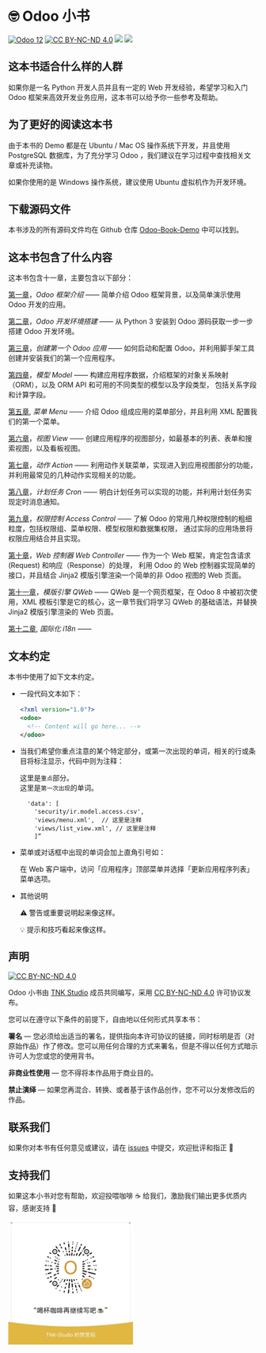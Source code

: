 # 🤓 Odoo 小书

[![Odoo 12](https://img.shields.io/badge/Odoo-12-blue.svg)](https://github.com/odoo/odoo/tree/12.0)
[![CC BY-NC-ND 4.0](https://img.shields.io/badge/License-CC%20BY--NC--ND%204.0-brightgreen.svg)](https://creativecommons.org/licenses/by-nc-nd/4.0/)
[![](https://travis-ci.org/TNK-Studio/Odoo-Book.svg?branch=master)](https://travis-ci.org/TNK-Studio/Odoo-Book)
[![](http://progressed.io/bar/8?title=progress)](https://github.com/TNK-Studio/Odoo-Book)

## 这本书适合什么样的人群

如果你是一名 Python 开发人员并且有一定的 Web 开发经验，希望学习和入门 Odoo 框架来高效开发业务应用，这本书可以给予你一些参考及帮助。

## 为了更好的阅读这本书

由于本书的 Demo 都是在 Ubuntu / Mac OS 操作系统下开发，并且使用 PostgreSQL 数据库，为了充分学习 Odoo ，我们建议在学习过程中查找相关文章或补充读物。

如果你使用的是 Windows 操作系统，建议使用 Ubuntu 虚拟机作为开发环境。

## 下载源码文件

本书涉及的所有源码文件均在 Github 仓库 [Odoo-Book-Demo](https://github.com/TNK-Studio/Odoo-Book-Demo) 中可以找到。

## 这本书包含了什么内容

这本书包含十一章，主要包含以下部分：  

[第一章](#)，*Odoo 框架介绍* —— 简单介绍 Odoo 框架背景，以及简单演示使用 Odoo 开发的应用。

[第二章](#)，*Odoo 开发环境搭建* —— 从 Python 3 安装到 Odoo 源码获取一步一步搭建 Odoo 开发环境。

[第三章](#)，*创建第一个 Odoo 应用* —— 如何启动和配置 Odoo，并利用脚手架工具创建并安装我们的第一个应用程序。

[第四章](#)，*模型 Model* —— 构建应用程序数据，介绍框架的对象关系映射（ORM），以及 ORM API 和可用的不同类型的模型以及字段类型，
包括关系字段和计算字段。

[第五章](#), *菜单 Menu* —— 介绍 Odoo 组成应用的菜单部分，并且利用 XML 配置我们的第一个菜单。

[第六章](#)，*视图 View* —— 创建应用程序的视图部分，如最基本的列表、表单和搜索视图，以及看板视图。

[第七章](#)，*动作 Action* —— 利用动作关联菜单，实现进入到应用视图部分的功能，并利用最常见的几种动作实现相关的功能。  

[第八章](#)，*计划任务 Cron* —— 明白计划任务可以实现的功能，并利用计划任务实现定时消息通知。

[第九章](#)，*权限控制 Access Control* —— 了解 Odoo 的常用几种权限控制的粗细粒度，包括权限组、菜单权限、模型权限和数据集权限，
通过实际的应用场景将权限应用结合并且实现。

[第十章](#)，*Web 控制器 Web Controller* —— 作为一个 Web 框架，肯定包含请求 (Request) 和响应（Response）的处理，
利用 Odoo 的 Web 控制器实现简单的接口，并且结合 Jinja2 模版引擎渲染一个简单的非 Odoo 视图的 Web 页面。

[第十一章](#)，*模版引擎 QWeb* —— QWeb 是一个网页框架，在 Odoo 8 中被初次使用，XML 模板引擎是它的核心，这一章节我们将学习 QWeb 的基础语法，并替换 Jinja2 模版引擎渲染的 Web 页面。  

[第十二章](#), *国际化 i18n* ——  

## 文本约定

本书中使用了如下文本约定。

* 一段代码文本如下：

    ```xml
    <?xml version="1.0"?>  
    <odoo>  
      <!-- Content will go here... -->  
    </odoo>
    ```

* 当我们希望你重点注意的某个特定部分，或第一次出现的单词，相关的行或条目将标注显示，代码中则为注释：

    这里是`重点`部分。  
    这里是`第一次出现`的单词。  
  
    ```plain
      'data': [  
        'security/ir.model.access.csv',  
        'views/menu.xml',  // 这里是注释  
        'views/list_view.xml', // 这里是注释  
        ]”
    ```

* 菜单或对话框中出现的单词会加上直角引号如：  

    在 Web 客户端中，访问「应用程序」顶部菜单并选择「更新应用程序列表」菜单选项。  
  
* 其他说明
  
    ⚠️ 警告或重要说明起来像这样。  
  
    💡 提示和技巧看起来像这样。  

## 声明

[![CC BY-NC-ND 4.0](https://licensebuttons.net/l/by-nc-nd/4.0/88x31.png)](https://creativecommons.org/licenses/by-nc-nd/4.0/)

Odoo 小书由 [TNK Studio](https://github.com/TNK-Studio) 成员共同编写，采用 [CC BY-NC-ND 4.0](https://creativecommons.org/licenses/by-nc-nd/4.0/) 许可协议发布。

您可以在遵守以下条件的前提下，自由地以任何形式共享本书：

**署名** — 您必须给出适当的署名，提供指向本许可协议的链接，同时标明是否（对原始作品）作了修改。您可以用任何合理的方式来署名，但是不得以任何方式暗示许可人为您或您的使用背书。

**非商业性使用** — 您不得将本作品用于商业目的。

**禁止演绎** — 如果您再混合、转换、或者基于该作品创作，您不可以分发修改后的作品。

## 联系我们

如果你对本书有任何意见或建议，请在 [issues](https://github.com/TNK-Studio/Odoo-Book/issues) 中提交，欢迎批评和指正 👏

## 支持我们

如果这本小书对您有帮助，欢迎投喂咖啡 ☕️ 给我们，激励我们输出更多优质内容，感谢支持 🎉

<img src="./assets/images/donate.jpg" width="50%" alt="Donate" />
